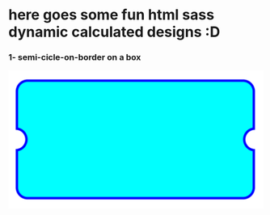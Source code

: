 # here goes some fun html sass dynamic calculated designs :D

### 1- semi-cicle-on-border on a box
![semi-cicle-on-border](./readmeImg/semi-cicle.png)